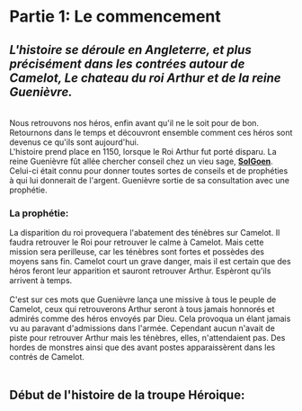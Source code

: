 <h1>Partie 1: Le commencement</h1>

<h2><i>L'histoire se déroule en Angleterre, et plus précisément dans les contrées autour de Camelot, Le chateau du roi Arthur et de la reine Guenièvre. </i></h2>
<br>
Nous retrouvons nos héros, enfin avant qu'il ne le soit pour de bon. Retournons dans le temps et découvront ensemble comment ces héros sont devenus ce qu'ils sont aujourd'hui.<br>
L'histoire prend place en 1150, lorsque le Roi Arthur fut porté disparu. La reine Guenièvre fût allée chercher conseil chez un vieu sage, <b><u> SolGoen</b></u>. Celui-ci était connu pour donner toutes sortes de conseils et de prophéties à qui lui donnerait de l'argent. Guenièvre sortie de sa consultation avec une prophétie. <br>

<h3>La prophétie:</h3> La disparition du roi provequera l'abatement des ténèbres sur Camelot. Il faudra retrouver le Roi pour retrouver le calme à Camelot. Mais cette mission sera perilleuse, car les ténèbres sont fortes et possèdes des moyens sans fin. Camelot court un grave danger, mais il est certain que des héros feront leur apparition et sauront retrouver Arthur. Espèront qu'ils arrivent à temps.
<br>
<br>
C'est sur ces mots que Guenièvre lança une missive à tous le peuple de Camelot, ceux qui retrouverons Arthur seront à tous jamais honnorés et admirés comme des héros envoyés par Dieu. Cela provoqua un élant jamais vu au paravant d'admissions dans l'armée. Cependant aucun n'avait de piste pour retrouver Arthur mais les ténèbres, elles, n'attendaient pas. Des hordes de monstres ainsi que des avant postes apparaissèrent dans les contrés de Camelot.
<br>
<br>
<h2>Début de l'histoire de la troupe Héroique:</h2>
<br>
